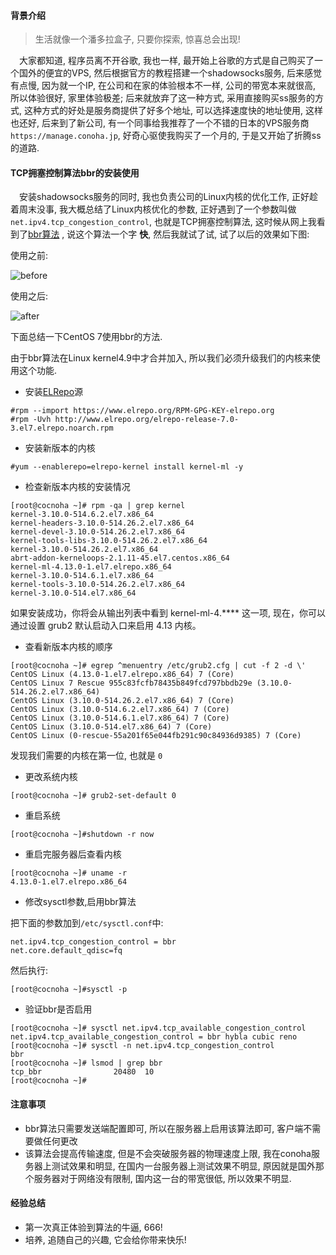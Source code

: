 #### 背景介绍

> 生活就像一个潘多拉盒子, 只要你探索, 惊喜总会出现!

&emsp;大家都知道, 程序员离不开谷歌, 我也一样, 最开始上谷歌的方式是自己购买了一个国外的便宜的VPS, 然后根据官方的教程搭建一个shadowsocks服务, 后来感觉有点慢, 因为就一个IP, 在公司和在家的体验根本不一样, 公司的带宽本来就很高, 所以体验很好, 家里体验极差; 后来就放弃了这一种方式, 采用直接购买ss服务的方式, 这种方式的好处是服务商提供了好多个地址, 可以选择速度快的地址使用, 这样也还好, 后来到了新公司, 有一个同事给我推荐了一个不错的日本的VPS服务商`https://manage.conoha.jp`, 好奇心驱使我购买了一个月的, 于是又开始了折腾ss的道路.

#### TCP拥塞控制算法bbr的安装使用

&emsp;安装shadowsocks服务的同时, 我也负责公司的Linux内核的优化工作, 正好趁着周末没事, 我大概总结了Linux内核优化的参数, 正好遇到了一个参数叫做`net.ipv4.tcp_congestion_control`, 也就是TCP拥塞控制算法, 这时候从网上我看到了[bbr算法](https://github.com/google/bbr) , 说这个算法一个字 **快**, 然后我就试了试, 试了以后的效果如下图:

使用之前:

![before](https://user-images.githubusercontent.com/7486508/30257251-39955258-96e3-11e7-9ba3-d36a6e903b20.png)

使用之后:

![after](https://user-images.githubusercontent.com/7486508/30257281-679e4344-96e3-11e7-8777-f9b548b17faa.png)

下面总结一下CentOS 7使用bbr的方法.

由于bbr算法在Linux kernel4.9中才合并加入, 所以我们必须升级我们的内核来使用这个功能.

* 安装[ELRepo](http://elrepo.org/tiki/About)源

```
#rpm --import https://www.elrepo.org/RPM-GPG-KEY-elrepo.org
#rpm -Uvh http://www.elrepo.org/elrepo-release-7.0-3.el7.elrepo.noarch.rpm
```

* 安装新版本的内核

```
#yum --enablerepo=elrepo-kernel install kernel-ml -y
```

* 检查新版本内核的安装情况

```
[root@cocnoha ~]# rpm -qa | grep kernel
kernel-3.10.0-514.6.2.el7.x86_64
kernel-headers-3.10.0-514.26.2.el7.x86_64
kernel-devel-3.10.0-514.26.2.el7.x86_64
kernel-tools-libs-3.10.0-514.26.2.el7.x86_64
kernel-3.10.0-514.26.2.el7.x86_64
abrt-addon-kerneloops-2.1.11-45.el7.centos.x86_64
kernel-ml-4.13.0-1.el7.elrepo.x86_64
kernel-3.10.0-514.6.1.el7.x86_64
kernel-tools-3.10.0-514.26.2.el7.x86_64
kernel-3.10.0-514.el7.x86_64
```

如果安装成功，你将会从输出列表中看到 kernel-ml-4.**** 这一项, 现在，你可以通过设置 grub2 默认启动入口来启用 4.13 内核。

* 查看新版本内核的顺序

```
[root@cocnoha ~]# egrep ^menuentry /etc/grub2.cfg | cut -f 2 -d \'
CentOS Linux (4.13.0-1.el7.elrepo.x86_64) 7 (Core)
CentOS Linux 7 Rescue 955c83fcfb78435b849fcd797bbdb29e (3.10.0-514.26.2.el7.x86_64)
CentOS Linux (3.10.0-514.26.2.el7.x86_64) 7 (Core)
CentOS Linux (3.10.0-514.6.2.el7.x86_64) 7 (Core)
CentOS Linux (3.10.0-514.6.1.el7.x86_64) 7 (Core)
CentOS Linux (3.10.0-514.el7.x86_64) 7 (Core)
CentOS Linux (0-rescue-55a201f65e044fb291c90c84936d9385) 7 (Core)
```

发现我们需要的内核在第一位, 也就是 `0`

* 更改系统内核

```
[root@cocnoha ~]# grub2-set-default 0
```

* 重启系统

```
[root@cocnoha ~]#shutdown -r now
```

* 重启完服务器后查看内核

```
[root@cocnoha ~]# uname -r
4.13.0-1.el7.elrepo.x86_64
```

* 修改sysctl参数,启用bbr算法

把下面的参数加到`/etc/sysctl.conf`中:

```
net.ipv4.tcp_congestion_control = bbr
net.core.default_qdisc=fq
```

然后执行:

```
[root@cocnoha ~]#sysctl -p
```

* 验证bbr是否启用

```
[root@cocnoha ~]# sysctl net.ipv4.tcp_available_congestion_control
net.ipv4.tcp_available_congestion_control = bbr hybla cubic reno
[root@cocnoha ~]# sysctl -n net.ipv4.tcp_congestion_control
bbr
[root@cocnoha ~]# lsmod | grep bbr
tcp_bbr                20480  10
[root@cocnoha ~]#
```


#### 注意事项

* bbr算法只需要发送端配置即可, 所以在服务器上启用该算法即可, 客户端不需要做任何更改
* 该算法会提高传输速度, 但是不会突破服务器的物理速度上限, 我在conoha服务器上测试效果和明显, 在国内一台服务器上测试效果不明显, 原因就是国外那个服务器对于网络没有限制, 国内这一台的带宽很低, 所以效果不明显.


#### 经验总结

* 第一次真正体验到算法的牛逼, 666!
* 培养, 追随自己的兴趣, 它会给你带来快乐!